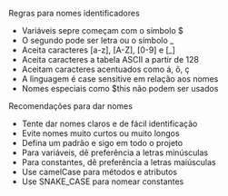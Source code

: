 Regras para nomes identificadores

- Variáveis sepre começam com o símbolo $
- O segundo pode ser letra ou o símbolo _
- Aceita caracteres [a-z], [A-Z], [0-9] e [_]
- Aceita caracteres a tabela ASCII a partir de 128
- Aceitam caracteres acentuados como á, õ, ç
- A linguagem é case sensitive em relação aos nomes
- Nomes especiais como $this não podem ser usados


Recomendações para dar nomes

- Tente dar nomes claros e de fácil identificação
- Evite nomes muito curtos ou muito longos
- Defina um padrão e sigo em todo o projeto
- Para variáveis, dê preferência a letras minúsculas
- Para constantes, dê preferência a letras maiúsculas
- Use camelCase para métodos e atributos
- Use SNAKE_CASE para nomear constantes
